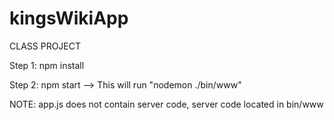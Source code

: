 # kingsWikiApp


CLASS PROJECT 

Step 1: npm install

Step 2: npm start --> This will run "nodemon ./bin/www"

NOTE: app.js does not contain server code, server code located in bin/www
